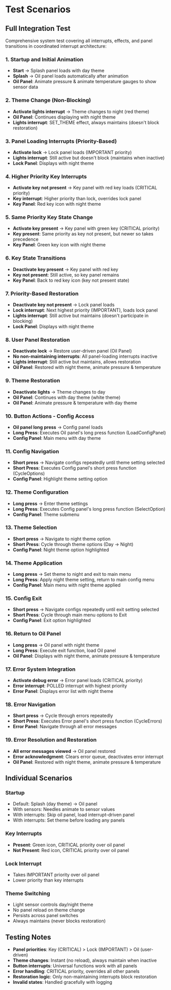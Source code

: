 # Test Scenarios

## Full Integration Test

Comprehensive system test covering all interrupts, effects, and panel transitions in coordinated interrupt architecture:

### 1. Startup and Initial Animation
- **Start** → Splash panel loads with day theme
- **Splash** → Oil panel loads automatically after animation
- **Oil Panel**: Animate pressure & animate temperature gauges to show sensor data

### 2. Theme Change (Non-Blocking)
- **Activate lights interrupt** → Theme changes to night (red theme)
- **Oil Panel**: Continues displaying with night theme
- **Lights interrupt**: SET_THEME effect, always maintains (doesn't block restoration)

### 3. Panel Loading Interrupts (Priority-Based)
- **Activate lock** → Lock panel loads (IMPORTANT priority)
- **Lights interrupt**: Still active but doesn't block (maintains when inactive)
- **Lock Panel**: Displays with night theme

### 4. Higher Priority Key Interrupts
- **Activate key not present** → Key panel with red key loads (CRITICAL priority)
- **Key interrupt**: Higher priority than lock, overrides lock panel
- **Key Panel**: Red key icon with night theme

### 5. Same Priority Key State Change
- **Activate key present** → Key panel with green key (CRITICAL priority)
- **Key present**: Same priority as key not present, but newer so takes precedence
- **Key Panel**: Green key icon with night theme

### 6. Key State Transitions
- **Deactivate key present** → Key panel with red key
- **Key not present**: Still active, so key panel remains
- **Key Panel**: Back to red key icon (key not present state)

### 7. Priority-Based Restoration
- **Deactivate key not present** → Lock panel loads
- **Lock interrupt**: Next highest priority (IMPORTANT), loads lock panel
- **Lights interrupt**: Still active but maintains (doesn't participate in blocking)
- **Lock Panel**: Displays with night theme

### 8. User Panel Restoration
- **Deactivate lock** → Restore user-driven panel (Oil Panel)
- **No non-maintaining interrupts**: All panel-loading interrupts inactive
- **Lights interrupt**: Still active but maintains, allows restoration
- **Oil Panel**: Restored with night theme, animate pressure & temperature

### 9. Theme Restoration
- **Deactivate lights** → Theme changes to day
- **Oil Panel**: Continues with day theme (white theme)
- **Oil Panel**: Animate pressure & temperature with day theme

### 10. Button Actions - Config Access
- **Oil panel long press** → Config panel loads
- **Long Press**: Executes Oil panel's long press function (LoadConfigPanel)
- **Config Panel**: Main menu with day theme

### 11. Config Navigation
- **Short press** → Navigate configs repeatedly until theme setting selected
- **Short Press**: Executes Config panel's short press function (CycleOptions)
- **Config Panel**: Highlight theme setting option

### 12. Theme Configuration
- **Long press** → Enter theme settings
- **Long Press**: Executes Config panel's long press function (SelectOption)
- **Config Panel**: Theme submenu

### 13. Theme Selection
- **Short press** → Navigate to night theme option
- **Short Press**: Cycle through theme options (Day → Night)
- **Config Panel**: Night theme option highlighted

### 14. Theme Application
- **Long press** → Set theme to night and exit to main menu
- **Long Press**: Apply night theme setting, return to main config menu
- **Config Panel**: Main menu with night theme applied

### 15. Config Exit
- **Short press** → Navigate configs repeatedly until exit setting selected
- **Short Press**: Cycle through main menu options to Exit
- **Config Panel**: Exit option highlighted

### 16. Return to Oil Panel
- **Long press** → Oil panel with night theme
- **Long Press**: Execute exit function, load Oil panel
- **Oil Panel**: Displays with night theme, animate pressure & temperature

### 17. Error System Integration
- **Activate debug error** → Error panel loads (CRITICAL priority)
- **Error interrupt**: POLLED interrupt with highest priority
- **Error Panel**: Displays error list with night theme

### 18. Error Navigation
- **Short press** → Cycle through errors repeatedly
- **Short Press**: Executes Error panel's short press function (CycleErrors)
- **Error Panel**: Navigate through all error messages

### 19. Error Resolution and Restoration
- **All error messages viewed** → Oil panel restored
- **Error acknowledgment**: Clears error queue, deactivates error interrupt
- **Oil Panel**: Restored with night theme, animate pressure & temperature

## Individual Scenarios

### Startup
- Default: Splash (day theme) → Oil panel
- With sensors: Needles animate to sensor values
- With interrupts: Skip oil panel, load interrupt-driven panel
- With interrupts: Set theme before loading any panels

### Key Interrupts
- **Present**: Green icon, CRITICAL priority over oil panel
- **Not Present**: Red icon, CRITICAL priority over oil panel

### Lock Interrupt
- Takes IMPORTANT priority over oil panel
- Lower priority than key interrupts

### Theme Switching
- Light sensor controls day/night theme
- No panel reload on theme change
- Persists across panel switches
- Always maintains (never blocks restoration)

## Testing Notes
- **Panel priorities**: Key (CRITICAL) > Lock (IMPORTANT) > Oil (user-driven)
- **Theme changes**: Instant (no reload), always maintain when inactive
- **Button interrupts**: Universal functions work with all panels
- **Error handling**: CRITICAL priority, overrides all other panels
- **Restoration logic**: Only non-maintaining interrupts block restoration
- **Invalid states**: Handled gracefully with logging